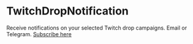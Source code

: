 # TwitchDropNotification
 Receive notifications on your selected Twitch drop campaigns. Email or Telegram. [Subscribe here](https://twitchdropnotif.pythonanywhere.com/)
